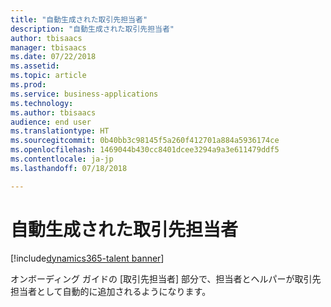 ```yaml
---
title: "自動生成された取引先担当者"
description: "自動生成された取引先担当者"
author: tbisaacs
manager: tbisaacs
ms.date: 07/22/2018
ms.assetid: 
ms.topic: article
ms.prod: 
ms.service: business-applications
ms.technology: 
ms.author: tbisaacs
audience: end user
ms.translationtype: HT
ms.sourcegitcommit: 0b40bb3c98145f5a260f412701a884a5936174ce
ms.openlocfilehash: 1469044b430cc8401dcee3294a9a3e611479ddf5
ms.contentlocale: ja-jp
ms.lasthandoff: 07/18/2018

---
```

#  <a name="auto-generated-contacts"></a>自動生成された取引先担当者

[!include[dynamics365-talent banner](../../includes/dynamics365-talent.md)]



オンボーディング ガイドの [取引先担当者] 部分で、担当者とヘルパーが取引先担当者として自動的に追加されるようになります。

